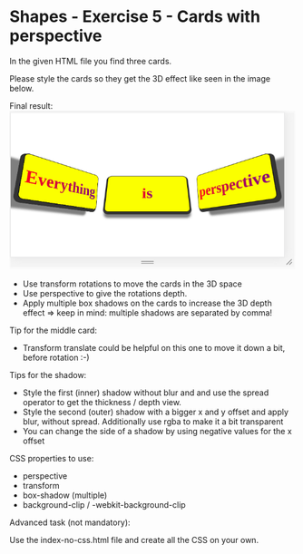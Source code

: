 # Shapes - Exercise 5 - Cards with perspective

In the given HTML file you find three cards.

Please style the cards so they get the 3D effect like seen in the image below.

Final result:
![Result](result.png)

- Use transform rotations to move the cards in the 3D space
- Use perspective to give the rotations depth.
- Apply multiple box shadows on the cards to increase the 3D depth effect
  => keep in mind: multiple shadows are separated by comma!

Tip for the middle card:

- Transform translate could be helpful on this one to move it down a bit, before rotation :-)

Tips for the shadow:

- Style the first (inner) shadow without blur and and use the spread operator to get the thickness / depth view.
- Style the second (outer) shadow with a bigger x and y offset and apply blur, without spread. Additionally use rgba to make it a bit transparent
- You can change the side of a shadow by using negative values for the x offset

CSS properties to use:

- perspective
- transform
- box-shadow (multiple)
- background-clip / -webkit-background-clip

Advanced task (not mandatory):

Use the index-no-css.html file and create all the CSS on your own.
